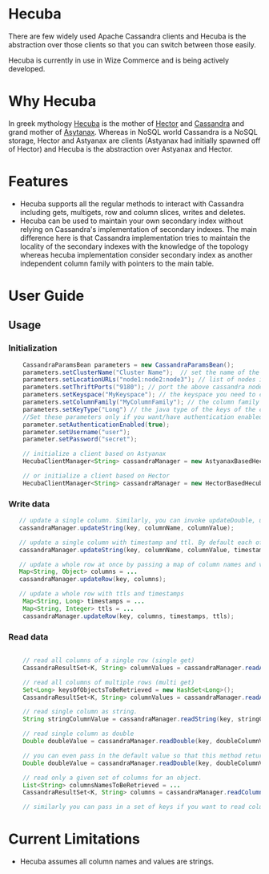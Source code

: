 Hecuba
======

There are few widely used Apache Cassandra clients and Hecuba is the abstraction over those clients so that you can switch between those easily.

Hecuba is currently in use in Wize Commerce and is being actively developed.

Why Hecuba
==========
In greek mythology [Hecuba](http://en.wikipedia.org/wiki/Hecuba) is the mother of [Hector](http://en.wikipedia.org/wiki/Hector) and [Cassandra](http://en.wikipedia.org/wiki/Cassandra) and grand mother of [Asytanax](http://en.wikipedia.org/wiki/Astyanax). Whereas in NoSQL world Cassandra is a NoSQL storage, Hector and Astyanax are clients (Astyanax had initially spawned off of Hector) and Hecuba is the abstraction over Astyanax and Hector.

Features
========

- Hecuba supports all the regular methods to interact with Cassandra including gets, multigets, row and column slices, writes and deletes.
- Hecuba can be used to maintain your own secondary index without relying on Cassandra's implementation of secondary indexes. The main difference here is that Cassandra implementation tries to maintain the locality of the secondary indexes with the knowledge of the topology whereas hecuba implementation consider secondary index as another independent column family with pointers to the main table.

User Guide
==========

Usage
-----

### Initialization

```java
    CassandraParamsBean parameters = new CassandraParamsBean();
    parameters.setClusterName("Cluster Name");  // set the name of the cluster. You can find the name of the cluster from cassandra.yaml file
    parameters.setLocationURLs("node1:node2:node3"); // list of nodes in the cluster separated by ':'
    parameters.setThriftPorts("9180"); // port the above cassandra nodes listening to for client requests
    parameters.setKeyspace("MyKeyspace"); // the keyspace you need to connect to
    parameters.setColumnFamily("MyColumnFamily"); // the column family you need to connect to
    parameters.setKeyType("Long") // the java type of the keys of the cassandra cluster. This can be either Long or String.
    //Set these parameters only if you want/have authentication enabled.
    parameter.setAuthenticationEnabled(true);
    parameter.setUsername("user");
    parameter.setPassword("secret");

    // initialize a client based on Astyanax
    HecubaClientManager<String> cassandraManager = new AstyanaxBasedHecubaClientManager<String>(parameters, com.netflix.astyanax.serializer.StringSerializer.get());

    // or initialize a client based on Hector
    HecubaClientManager<String> cassandraManager = new HectorBasedHecubaClientManager<String>(parameters, me.prettyprint.cassandra.serializers.StringSerializer.get());
```

### Write data

```java
   // update a single column. Similarly, you can invoke updateDouble, updateLong, etc
   cassandraManager.updateString(key, columnName, columnValue);

   // update a single column with timestamp and ttl. By default each of these values are set to -1 so that the underlying client implementations will provide timestamps and set the TTL to never expire.
   cassandraManager.updateString(key, columnName, columnValue, timestamp, ttl);

   // update a whole row at once by passing a map of column names and values. Values can be strings, longs, booleans or Dates. Everything else has to be implement toString otherwise.
   Map<String, Object> columns = ...
   cassandraManager.updateRow(key, columns);

   // update a whole row with ttls and timestamps
    Map<String, Long> timestamps = ...
	Map<String, Integer> ttls = ...
	cassandraManager.updateRow(key, columns, timestamps, ttls);
```

### Read data

```java

    // read all columns of a single row (single get)
    CassandraResultSet<K, String> columnValues = cassandraManager.readAllColumns(objectId);

    // read all columns of multiple rows (multi get)
    Set<Long> keysOfObjectsToBeRetrieved = new HashSet<Long>();
    CassandraResultSet<K, String> columnValues = cassandraManager.readAllColumns(keysOfObjectsToBeRetrieved);

    // read single column as string.
    String stringColumnValue = cassandraManager.readString(key, stringColumnName);

    // read single column as double
    Double doubleValue = cassandraManager.readDouble(key, doubleColumnValue);

    // you can even pass in the default value so that this method returns it if there is no value found for that column inside Cassandra. You can similarly use readBoolean, readInteger methods.
    Double doubleValue = cassandraManager.readDouble(key, doubleColumnValue, defaultDoubleValue);

    // read only a given set of columns for an object.
    List<String> columnsNamesToBeRetrieved = ...
    CassandraResultSet<K, String> columns = cassandraManager.readColumns(key, columnsNamesToBeRetrieved);

    // similarly you can pass in a set of keys if you want to read columns of multiple keys.
```

Current Limitations
===================

- Hecuba assumes all column names and values are strings.



